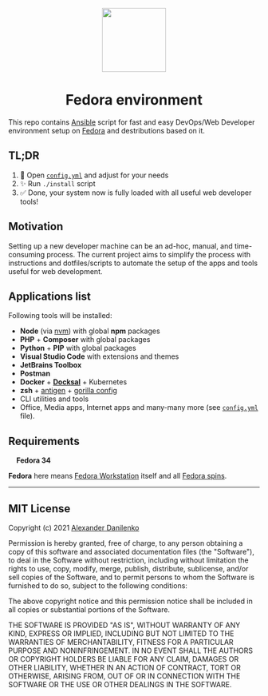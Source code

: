 <p align="center">
  <img src="https://cdn.svgporn.com/logos/fedora.svg" width="128" />
</p>

<h1 align="center">
  Fedora environment
</h1>

This repo contains [Ansible](https://www.ansible.com/) script for fast and easy DevOps/Web Developer environment setup on [Fedora](https://getfedora.org/) and destributions based on it.

## TL;DR

1. 📝 Open [`config.yml`](config.yml) and adjust for your needs
2. ✨ Run `./install` script
3. ✅ Done, your system now is fully loaded with all useful web developer tools! 

## Motivation

Setting up a new developer machine can be an ad-hoc, manual, and time-consuming process. The current project aims to simplify the process with instructions and dotfiles/scripts to automate the setup of the apps and tools useful for web development.

## Applications list

Following tools will be installed:

- **Node** (via [nvm](https://github.com/nvm-sh/nvm)) with global **npm** packages
- **PHP** + **Composer** with global packages
- **Python** + **PIP** with global packages
- **Visual Studio Code** with extensions and themes
- **JetBrains Toolbox**
- **Postman**
- **Docker** + [**Docksal**](https://docksal.io/) + Kubernetes
- **zsh** + [antigen](https://github.com/zsh-users/antigen) + [gorilla config](home/.zshrc)
- CLI utilities and tools
- Office, Media apps, Internet apps and many-many more (see [`config.yml`](config.yml) file).

## Requirements

<img src="https://cdn.svgporn.com/logos/fedora.svg" height="12" /> **Fedora 34**

**Fedora** here means [Fedora Workstation](https://getfedora.org/workstation/) itself and all [Fedora spins](https://spins.fedoraproject.org/).

- - -

## MIT License

Copyright (c) 2021 [Alexander Danilenko](https://github.com/alexander-danilenko)

Permission is hereby granted, free of charge, to any person obtaining a copy
of this software and associated documentation files (the "Software"), to deal
in the Software without restriction, including without limitation the rights
to use, copy, modify, merge, publish, distribute, sublicense, and/or sell
copies of the Software, and to permit persons to whom the Software is
furnished to do so, subject to the following conditions:

The above copyright notice and this permission notice shall be included in all
copies or substantial portions of the Software.

THE SOFTWARE IS PROVIDED "AS IS", WITHOUT WARRANTY OF ANY KIND, EXPRESS OR
IMPLIED, INCLUDING BUT NOT LIMITED TO THE WARRANTIES OF MERCHANTABILITY,
FITNESS FOR A PARTICULAR PURPOSE AND NONINFRINGEMENT. IN NO EVENT SHALL THE
AUTHORS OR COPYRIGHT HOLDERS BE LIABLE FOR ANY CLAIM, DAMAGES OR OTHER
LIABILITY, WHETHER IN AN ACTION OF CONTRACT, TORT OR OTHERWISE, ARISING FROM,
OUT OF OR IN CONNECTION WITH THE SOFTWARE OR THE USE OR OTHER DEALINGS IN THE
SOFTWARE.
